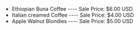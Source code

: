 * Ethiopian Buna Coffee ---- Sale Price: $6.00 USD
* Italian creamed Coffee ---- Sale Price: $4.00 USD
* Apple Walnut Blondies ---- Sale Price: $5.00 USD 
